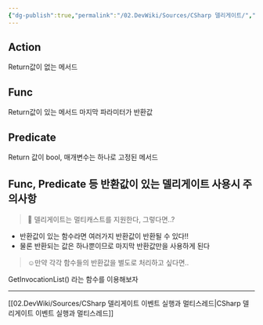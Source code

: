 ```yaml
---
{"dg-publish":true,"permalink":"/02.DevWiki/Sources/CSharp 델리게이트/","noteIcon":"","created":"2024-10-06T14:30:40.000+09:00","updated":"2025-07-19T22:58:36.000+09:00"}
---
```


## Action
Return값이 없는 메서드

## Func
Return값이 있는 메서드 마지막 파라미터가 반환값

## Predicate
Return 값이 bool, 매개변수는 하나로 고정된 메서드

## Func, Predicate 등 반환값이 있는 델리게이트 사용시 주의사항
> 🧐 델리게이트는 멀티캐스트를 지원한다, 그렇다면..?

* 반환값이 있는 함수라면 여러가지 반환값이 반환될 수 있다!!
* 물론 반환되는 값은 하나뿐이므로 마지막 반환값만을 사용하게 된다

> ☺️만약 각각 함수들의 반환값을 별도로 처리하고 싶다면..

GetInvocationList() 라는 함수를 이용해보자

---
[[02.DevWiki/Sources/CSharp 델리게이트 이벤트 실행과 멀티스레드\|CSharp 델리게이트 이벤트 실행과 멀티스레드]]